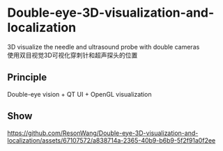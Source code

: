 # Double-eye-3D-visualization-and-localization
3D visualize the needle and ultrasound probe with double cameras  
使用双目视觉3D可视化穿刺针和超声探头的位置
## Principle
Double-eye vision + QT UI + OpenGL visualization
## Show
https://github.com/ResonWang/Double-eye-3D-visualization-and-localization/assets/67107572/a838714a-2365-40b9-b6b9-5f2f91a0f2ee
